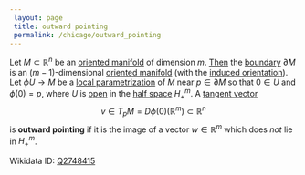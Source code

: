 ```yaml
---
 layout: page
 title: outward pointing
 permalink: /chicago/outward_pointing
---
```

Let $M \subset \mathbb R^n$ be an [oriented manifold](https://defsmath.github.io/DefsMath/oriented_manifold) of dimension $m$. [Then](https://defsmath.github.io/DefsMath/boundary_of_a_manifold_is_a_manifold) the [boundary](https://defsmath.github.io/DefsMath/boundary_points_of_a_manifold) $\partial M$ is an $(m-1)$-dimensional [oriented manifold](https://defsmath.github.io/DefsMath/oriented_manifold) (with the [induced orientation](https://defsmath.github.io/DefsMath/induced_orientation)). Let $\phi U\to M$ be a [local parametrization](https://defsmath.github.io/DefsMath/local_parametrization) of $M$ near $p \in \partial M$ so that $0 \in U$ and $\phi(0) = p$, where $U$ is [open](https://defsmath.github.io/DefsMath/subspace_topology) in the [half space](https://defsmath.github.io/DefsMath/closed_half-space) $H^m_+$. A [tangent vector](https://defsmath.github.io/DefsMath/tangent_space) $$v \in T_pM = D\phi(0)(\mathbb R^m)\subset\mathbb R^n$$ is **outward pointing** if it is the image of a vector $w \in \mathbb R^m$ which does *not* lie in $H_+^m$.

Wikidata ID: [Q2748415](https://www.wikidata.org/wiki/Q2748415)